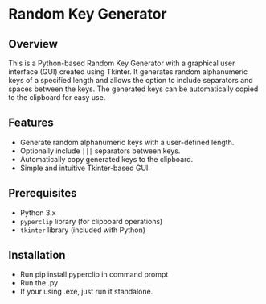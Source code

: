 # Random Key Generator

## Overview

This is a Python-based Random Key Generator with a graphical user interface (GUI) created using Tkinter. It generates random alphanumeric keys of a specified length and allows the option to include separators and spaces between the keys. The generated keys can be automatically copied to the clipboard for easy use.

## Features

- Generate random alphanumeric keys with a user-defined length.
- Optionally include `|||` separators between keys.
- Automatically copy generated keys to the clipboard.
- Simple and intuitive Tkinter-based GUI.

## Prerequisites

- Python 3.x
- `pyperclip` library (for clipboard operations)
- `tkinter` library (included with Python)

## Installation
- Run pip install pyperclip in command prompt
- Run the .py
- If your using .exe, just run it standalone.

